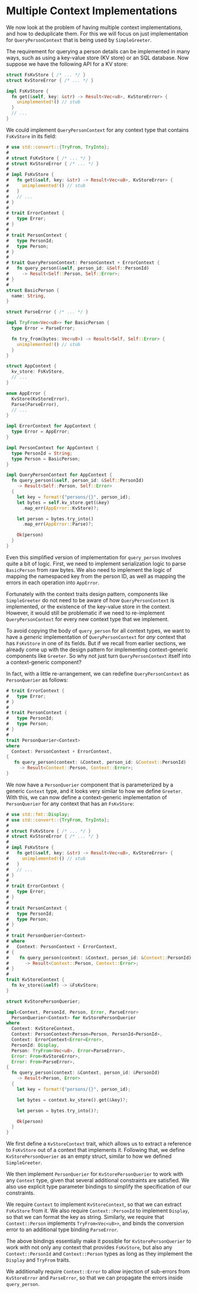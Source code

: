 # Multiple Context Implementations

We now look at the problem of having multiple context implementations,
and how to deduplicate them. For this we will focus on just implementation
for `QueryPersonContext` that is being used by `SimpleGreeter`.

The requirement for querying a person details can be implemented in many
ways, such as using a key-value store (KV store) or an SQL database.
Now suppose we have the following API for a KV store:

```rust
struct FsKvStore { /* ... */ }
struct KvStoreError { /* ... */ }

impl FsKvStore {
  fn get(&self, key: &str) -> Result<Vec<u8>, KvStoreError> {
    unimplemented!() // stub
  }
  // ...
}
```

We could implement `QueryPersonContext` for any context type that
contains `FsKvStore` in its field:

```rust
# use std::convert::{TryFrom, TryInto};
#
# struct FsKvStore { /* ... */ }
# struct KvStoreError { /* ... */ }
#
# impl FsKvStore {
#   fn get(&self, key: &str) -> Result<Vec<u8>, KvStoreError> {
#     unimplemented!() // stub
#   }
#   // ...
# }
#
# trait ErrorContext {
#   type Error;
# }
#
# trait PersonContext {
#   type PersonId;
#   type Person;
# }
#
# trait QueryPersonContext: PersonContext + ErrorContext {
#   fn query_person(&self, person_id: &Self::PersonId)
#     -> Result<Self::Person, Self::Error>;
# }
#
struct BasicPerson {
  name: String,
}

struct ParseError { /* ... */ }

impl TryFrom<Vec<u8>> for BasicPerson {
  type Error = ParseError;

  fn try_from(bytes: Vec<u8>) -> Result<Self, Self::Error> {
    unimplemented!() // stub
  }
}

struct AppContext {
  kv_store: FsKvStore,
  // ...
}

enum AppError {
  KvStore(KvStoreError),
  Parse(ParseError),
  // ...
}

impl ErrorContext for AppContext {
  type Error = AppError;
}

impl PersonContext for AppContext {
  type PersonId = String;
  type Person = BasicPerson;
}

impl QueryPersonContext for AppContext {
  fn query_person(&self, person_id: &Self::PersonId)
    -> Result<Self::Person, Self::Error>
  {
    let key = format!("persons/{}", person_id);
    let bytes = self.kv_store.get(&key)
      .map_err(AppError::KvStore)?;

    let person = bytes.try_into()
      .map_err(AppError::Parse)?;

    Ok(person)
  }
}
```

Even this simplified version of implementation for `query_person` involves
quite a bit of logic. First, we need to implement serialization logic
to parse `BasicPerson` from raw bytes. We also need to implement the logic
of mapping the namespaced key from the person ID, as well as mapping
the errors in each operation into `AppError`.

Fortunately with the context traits design pattern, components like
`SimpleGreeter` do not need to be aware of how `QueryPersonContext` is
implemented, or the existence of the key-value store in the context.
However, it would still be problematic if we need to re-implement
`QueryPersonContext` for every new context type that we implement.

To avoid copying the body of `query_person` for all context types,
we want to have a _generic_ implementation of `QueryPersonContext`
for _any_ context that has `FsKvStore` in one of its fields.
But if we recall from earlier sections, we already come up with
the design pattern for implementing context-generic components
like `Greeter`. So why not just turn `QueryPersonContext` itself
into a context-generic component?

In fact, with a little re-arrangement, we can redefine
`QueryPersonContext` as `PersonQuerier` as follows:

```rust
# trait ErrorContext {
#   type Error;
# }
#
# trait PersonContext {
#   type PersonId;
#   type Person;
# }
#
trait PersonQuerier<Context>
where
  Context: PersonContext + ErrorContext,
{
   fn query_person(context: &Context, person_id: &Context::PersonId)
     -> Result<Context::Person, Context::Error>;
}
```

We now have a `PersonQuerier` component that is parameterized by a generic
`Context` type, and it looks very similar to how we define `Greeter`.
With this, we can now define a context-generic implementation of
`PersonQuerier` for any context that has an `FsKvStore`:

```rust
# use std::fmt::Display;
# use std::convert::{TryFrom, TryInto};
#
# struct FsKvStore { /* ... */ }
# struct KvStoreError { /* ... */ }
#
# impl FsKvStore {
#   fn get(&self, key: &str) -> Result<Vec<u8>, KvStoreError> {
#     unimplemented!() // stub
#   }
#   // ...
# }
#
# trait ErrorContext {
#   type Error;
# }
#
# trait PersonContext {
#   type PersonId;
#   type Person;
# }
#
# trait PersonQuerier<Context>
# where
#   Context: PersonContext + ErrorContext,
# {
#    fn query_person(context: &Context, person_id: &Context::PersonId)
#      -> Result<Context::Person, Context::Error>;
# }
#
trait KvStoreContext {
  fn kv_store(&self) -> &FsKvStore;
}

struct KvStorePersonQuerier;

impl<Context, PersonId, Person, Error, ParseError>
  PersonQuerier<Context> for KvStorePersonQuerier
where
  Context: KvStoreContext,
  Context: PersonContext<Person=Person, PersonId=PersonId>,
  Context: ErrorContext<Error=Error>,
  PersonId: Display,
  Person: TryFrom<Vec<u8>, Error=ParseError>,
  Error: From<KvStoreError>,
  Error: From<ParseError>,
{
  fn query_person(context: &Context, person_id: &PersonId)
    -> Result<Person, Error>
  {
    let key = format!("persons/{}", person_id);

    let bytes = context.kv_store().get(&key)?;

    let person = bytes.try_into()?;

    Ok(person)
  }
}
```

We first define a `KvStoreContext` trait, which allows us to extract
a reference to `FsKvStore` out of a context that implements it.
Following that, we define `KvStorePersonQuerier` as an empty struct,
similar to how we defined `SimpleGreeter`.

We then implement `PersonQuerier` for `KvStorePersonQuerier` to
work with any `Context` type, given that several additional constraints
are satisfied. We also use explicit type parameter bindings to simplify
the specification of our constraints.

We require `Context` to implement `KvStoreContext`, so that we can
extract `FsKvStore` from it. We also require `Context::PersonId` to
implement `Display`, so that we can format the key as string. Similarly,
we require that `Context::Person` implements `TryFrom<Vec<u8>>`,
and binds the conversion error to an additional type binding `ParseError`.

The above bindings essentially make it possible for `KvStorePersonQuerier`
to work with not only any context that provides `FsKvStore`, but also
any `Context::PersonId` and `Context::Person` types as long as they
implement the `Display` and `TryFrom` traits.

We additionally require `Context::Error` to allow injection of sub-errors
from `KvStoreError` and `ParseError`, so that we can propagate the errors
inside `query_person`.
